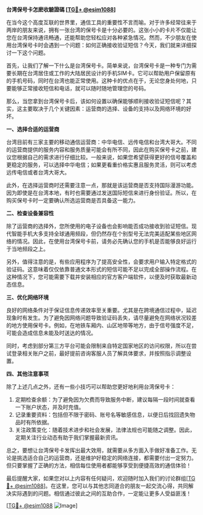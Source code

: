 **台湾保号卡怎麽收驗證碼 [[TG💪+ @esim1088](https://t.me/s/esim1088)]**

在当今这个高度互联的世界里，通信工具的重要性不言而喻。对于许多经常往来于两岸的朋友来说，拥有一张台湾的保号卡是十分必要的。这张小小的卡片不仅能让您在台湾保持通讯畅通，还能帮助您轻松应对各种紧急情况。然而，不少朋友在使用台湾保号卡时会遇到一个问题：如何正确接收验证短信？今天，我们就来详细探讨一下这个问题。

首先，让我们了解一下什么是台湾保号卡。简单来说，台湾保号卡是一种专门为需要长期在台湾居住或工作的大陆居民设计的手机SIM卡。它可以帮助用户保留原有的手机号码，同时在台湾也能正常使用。这种卡的优点在于，无论您身处何地，只要能够正常接收短信和电话，就可以随时随地管理您的号码。

那么，当您拿到台湾保号卡后，该如何设置以确保能够顺利接收验证短信呢？其实，这主要取决于几个关键因素：运营商的选择、设备的支持以及网络环境的好坏。

**一、选择合适的运营商**

台湾目前有三家主要的移动通信运营商：中华电信、远传电信和台湾大哥大。不同的运营商提供的服务内容和服务质量可能会有所不同，因此在购买保号卡之前，建议您根据自己的需求进行仔细比较。一般来说，如果您希望获得更好的信号覆盖和更稳定的服务，可以选择中华电信；如果更看重价格实惠且服务灵活，则可以考虑远传电信或者台湾大哥大。

此外，在选择运营商时还需要注意一点，那就是该运营商是否支持国际漫游功能。因为即使是在台湾本地，有时也需要通过发送国际短信来进行身份验证。所以，在购买保号卡时一定要确认所选运营商是否具备这一能力。

**二、检查设备兼容性**

除了运营商的选择外，您所使用的电子设备也会影响能否成功接收到验证短信。现代智能手机大多支持全球通用频段，但仍然存在个别型号无法完美适配某些地区网络的情况。因此，在使用台湾保号卡前，请务必先确认您的手机是否能够良好运行于当地频段之上。

另外，值得注意的是，有些应用程序为了提高安全性，会要求用户输入特定格式的验证码。这意味着仅仅依靠普通文本形式的短信可能不足以完成全部操作流程。在这种情况下，您可能需要下载并安装相应的官方客户端软件，以便及时获取最新动态信息。

**三、优化网络环境**

良好的网络条件对于保证信息传递效率至关重要。尤其是在跨境通信过程中，延迟现象时有发生。为了避免因网络问题导致验证码丢失，请尽量避免在网络状况较差的地方使用保号卡。例如，在地铁车厢内、山区地带等地方，由于信号强度不足，可能会造成信息未能及时送达的情况。

同时，考虑到部分第三方平台可能会限制来自特定国家地区的访问权限，所以在尝试登录相关账户之前，最好提前咨询客服人员了解具体要求，并按照指示调整设置。

**四、其他注意事项**

除了上述几点之外，还有一些小技巧可以帮助您更好地利用台湾保号卡：

1. 定期检查余额：为了避免因为欠费而导致服务中断，建议每隔一段时间就查看一下账户状态，并及时充值。
2. 记录重要资料：包括但不限于密码、账号名等敏感信息，以便日后找回遗失物品时有所依据。
3. 关注政策变化：随着技术进步和社会发展，法律法规也可能随之调整。因此，定期关注行业动态有助于我们掌握最新资讯。

总之，要想让台湾保号卡发挥出最大效用，就需要从多方面入手做好准备工作。无论是挑选适合自己的运营商，还是维护好稳定的网络连接，都需要付出一定努力。但只要掌握了正确的方法，相信每位使用者都能够享受到便捷高效的通信体验！

最后提醒大家，如果您对以上内容有任何疑问，欢迎随时加入我们的讨论群组[[TG💪+ @esim1088](https://t.me/s/esim1088)]。在这里，您可以与其他志同道合的朋友一起交流心得，共同解决实际遇到的问题。相信通过彼此之间的互助合作，一定能让更多人受益匪浅！

[[TG💪+ @esim1088](https://t.me/s/esim1088) ![Image](https://i.postimg.cc/4NQfJmqS/Snipaste-2025-05-13-00-14-12.png)]